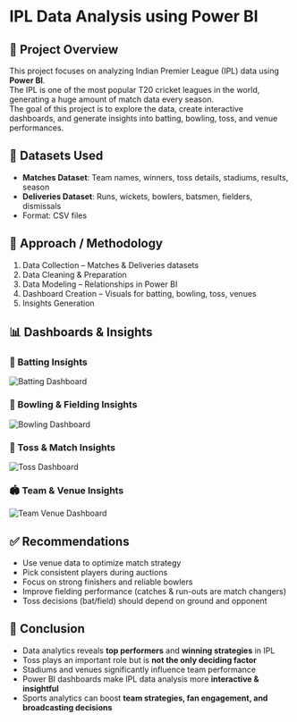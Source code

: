 # IPL Data Analysis using Power BI

## 📌 Project Overview
This project focuses on analyzing Indian Premier League (IPL) data using **Power BI**.  
The IPL is one of the most popular T20 cricket leagues in the world, generating a huge amount of match data every season.  
The goal of this project is to explore the data, create interactive dashboards, and generate insights into batting, bowling, toss, and venue performances.

## 📂 Datasets Used
- **Matches Dataset**: Team names, winners, toss details, stadiums, results, season  
- **Deliveries Dataset**: Runs, wickets, bowlers, batsmen, fielders, dismissals  
- Format: CSV files

## 🔎 Approach / Methodology
1. Data Collection – Matches & Deliveries datasets  
2. Data Cleaning & Preparation  
3. Data Modeling – Relationships in Power BI  
4. Dashboard Creation – Visuals for batting, bowling, toss, venues  
5. Insights Generation  

## 📊 Dashboards & Insights

### 🏏 Batting Insights
![Batting Dashboard](dashboard_images/slide_5.png)

### 🎯 Bowling & Fielding Insights
![Bowling Dashboard](dashboard_images/slide_7.png)

### 🎲 Toss & Match Insights
![Toss Dashboard](dashboard_images/slide_9.png)

### 🏟️ Team & Venue Insights
![Team Venue Dashboard](dashboard_images/slide_11.png)

## ✅ Recommendations
- Use venue data to optimize match strategy  
- Pick consistent players during auctions  
- Focus on strong finishers and reliable bowlers  
- Improve fielding performance (catches & run-outs are match changers)  
- Toss decisions (bat/field) should depend on ground and opponent  

## 🏁 Conclusion
- Data analytics reveals **top performers** and **winning strategies** in IPL  
- Toss plays an important role but is **not the only deciding factor**  
- Stadiums and venues significantly influence team performance  
- Power BI dashboards make IPL data analysis more **interactive & insightful**  
- Sports analytics can boost **team strategies, fan engagement, and broadcasting decisions**  

